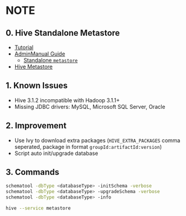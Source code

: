 NOTE
====

## 0. Hive Standalone Metastore
* [Tutorial](https://techjogging.com/standalone-hive-metastore-presto-docker.html)
* [AdminManual Guide](https://cwiki.apache.org/confluence/display/Hive/AdminManual+Metastore+3.0+Administration)
    * [Standalone `metastore`](https://cwiki.apache.org/confluence/display/Hive/AdminManual+Metastore+3.0+Administration#AdminManualMetastore3.0Administration-RunningtheMetastoreWithoutHive)
* [Hive Metastore](https://blog.devgenius.io/hive-metastore-a9dc9e139cf2)

## 1. Known Issues
* Hive 3.1.2 incompatible with Hadoop 3.1.1+
* Missing JDBC drivers: MySQL, Microsoft SQL Server, Oracle

## 2. Improvement
* Use Ivy to download extra packages (`HIVE_EXTRA_PACKAGES` comma seperated, package in format `groupId:artifactId:version`)
* Script auto init/upgrade database

## 3. Commands
```bash
schematool -dbType <databaseType> -initSchema -verbose
schematool -dbType <databaseType> -upgradeSchema -verbose
schematool -dbType <databaseType> -info

hive --service metastore
```
